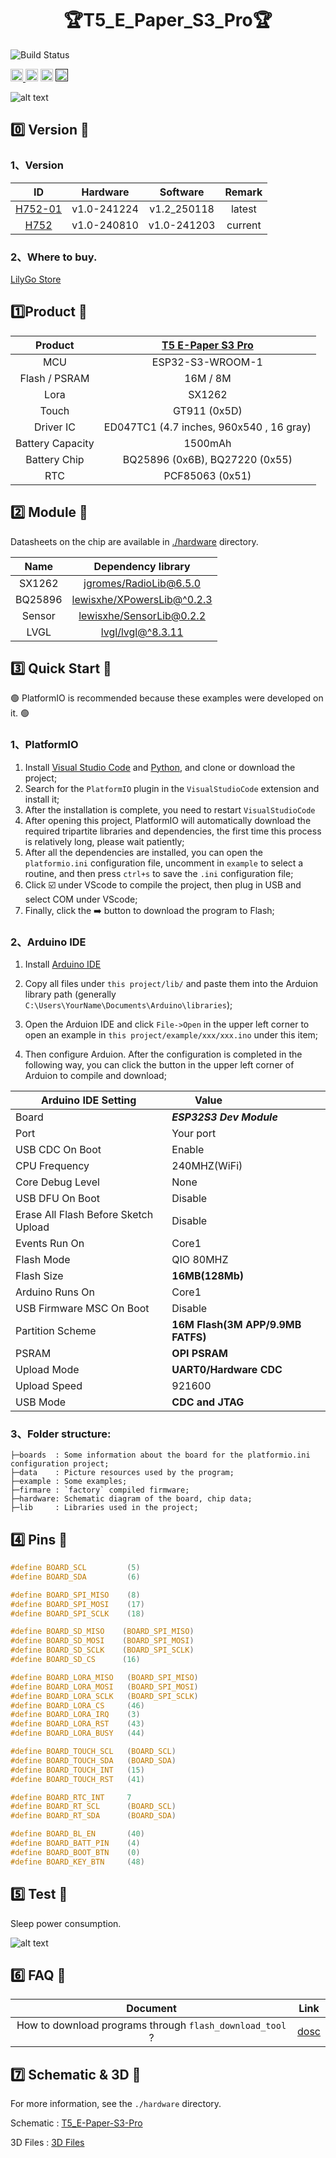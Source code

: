 


<h1 align = "center">🏆T5_E_Paper_S3_Pro🏆</h1>

![Build Status](https://github.com/Xinyuan-LilyGO/T5S3-4.7-e-paper-PRO/actions/workflows/platformio.yml/badge.svg?event=push)

<p> 
  <a href="https://platformio.org/"> <img src="./images/PlatformIO_badge.png" height="20px"> </a>
  <a href="https://www.arduino.cc/en/software"> <img src="./images/Arduino_badge.png" height="20px"></a>
  <a href="https://lilygo.cc/products/t5-e-paper-s3-pro"> <img src="https://img.shields.io/badge/Liiygo-T5S3_E_Paper_S3_PRO-blue" height="20px"></a>
  <a href=""> <img src="https://img.shields.io/badge/language-c++-brightgreen" height="20px"></a>
</p>

![alt text](./docs/README_img/image.png)

## :zero: Version 🎁

### 1、Version

|                                       ID                                       |  Hardware   |  Software   | Remark  |
| :----------------------------------------------------------------------------: | :---------: | :---------: | :----:  |
| [H752-01](https://github.com/Xinyuan-LilyGO/T5S3-4.7-e-paper-PRO/tree/H752-01) | v1.0-241224 | v1.2_250118 | latest  |
|    [H752](https://github.com/Xinyuan-LilyGO/T5S3-4.7-e-paper-PRO/tree/H752)    | v1.0-240810 | v1.0-241203 | current |



### 2、Where to buy.

[LilyGo Store](https://lilygo.cc/products/t5-e-paper-s3-pro)

## :one:Product 🎁

|     Product      | [T5 E-Paper S3 Pro](https://lilygo.cc/products/t5-e-paper-s3-pro) |
| :--------------: | :---------------------------------------------------------------: |
|       MCU        |                         ESP32-S3-WROOM-1                          |
|  Flash / PSRAM   |                             16M / 8M                              |
|       Lora       |                              SX1262                               |
|      Touch       |                           GT911 (0x5D)                            |
|    Driver IC     |             ED047TC1 (4.7 inches, 960x540 , 16 gray)              |
| Battery Capacity |                              1500mAh                              |
|   Battery Chip   |                  BQ25896 (0x6B), BQ27220 (0x55)                   |
|       RTC        |                          PCF85063 (0x51)                          |

## :two: Module 🎁

Datasheets on the chip are available in [./hardware](./hardware/) directory.

|  Name   |                            Dependency library                            |
| :-----: | :----------------------------------------------------------------------: |
| SX1262  |      [jgromes/RadioLib@6.5.0](https://github.com/jgromes/RadioLib)       |
| BQ25896 |   [lewisxhe/XPowersLib@^0.2.3](https://github.com/lewisxhe/XPowersLib)   |
| Sensor  |    [lewisxhe/SensorLib@0.2.2](https://github.com/lewisxhe/SensorsLib)    |
|  LVGL   |      [lvgl/lvgl@^8.3.11](https://github.com/lvgl/lvgl/tree/v8.3.11)      |

## :three: Quick Start 🎁

🟢 PlatformIO is recommended because these examples were developed on it. 🟢 

### 1、PlatformIO

1. Install [Visual Studio Code](https://code.visualstudio.com/) and [Python](https://www.python.org/), and clone or download the project;
2. Search for the `PlatformIO` plugin in the `VisualStudioCode` extension and install it;
3. After the installation is complete, you need to restart `VisualStudioCode`
4. After opening this project, PlatformIO will automatically download the required tripartite libraries and dependencies, the first time this process is relatively long, please wait patiently;
5. After all the dependencies are installed, you can open the `platformio.ini` configuration file, uncomment in `example` to select a routine, and then press `ctrl+s` to save the `.ini` configuration file;
6. Click :ballot_box_with_check: under VScode to compile the project, then plug in USB and select COM under VScode;
7. Finally, click the :arrow_right:  button to download the program to Flash;

### 2、Arduino IDE

1. Install [Arduino IDE](https://www.arduino.cc/en/software)

2. Copy all files under `this project/lib/` and paste them into the Arduion library path (generally `C:\Users\YourName\Documents\Arduino\libraries`);

3. Open the Arduion IDE and click `File->Open` in the upper left corner to open an example in `this project/example/xxx/xxx.ino` under this item;

4. Then configure Arduion. After the configuration is completed in the following way, you can click the button in the upper left corner of Arduion to compile and download;

| Arduino IDE Setting                  | Value                              |
| ------------------------------------ | ---------------------------------- |
| Board                                | ***ESP32S3 Dev Module***           |
| Port                                 | Your port                          |
| USB CDC On Boot                      | Enable                             |
| CPU Frequency                        | 240MHZ(WiFi)                       |
| Core Debug Level                     | None                               |
| USB DFU On Boot                      | Disable                            |
| Erase All Flash Before Sketch Upload | Disable                            |
| Events Run On                        | Core1                              |
| Flash Mode                           | QIO 80MHZ                          |
| Flash Size                           | **16MB(128Mb)**                    |
| Arduino Runs On                      | Core1                              |
| USB Firmware MSC On Boot             | Disable                            |
| Partition Scheme                     | **16M Flash(3M APP/9.9MB FATFS)**  |
| PSRAM                                | **OPI PSRAM**                      |
| Upload Mode                          | **UART0/Hardware CDC**             |
| Upload Speed                         | 921600                             |
| USB Mode                             | **CDC and JTAG**                   |


### 3、Folder structure:

~~~
├─boards  : Some information about the board for the platformio.ini configuration project;
├─data    : Picture resources used by the program;
├─example : Some examples;
├─firmare : `factory` compiled firmware;
├─hardware: Schematic diagram of the board, chip data;
├─lib     : Libraries used in the project;

~~~

## :four: Pins 🎁

~~~c
#define BOARD_SCL         (5)
#define BOARD_SDA         (6)

#define BOARD_SPI_MISO    (8)
#define BOARD_SPI_MOSI    (17)
#define BOARD_SPI_SCLK    (18)

#define BOARD_SD_MISO    (BOARD_SPI_MISO)
#define BOARD_SD_MOSI    (BOARD_SPI_MOSI)
#define BOARD_SD_SCLK    (BOARD_SPI_SCLK)
#define BOARD_SD_CS      (16)

#define BOARD_LORA_MISO   (BOARD_SPI_MISO)
#define BOARD_LORA_MOSI   (BOARD_SPI_MOSI)
#define BOARD_LORA_SCLK   (BOARD_SPI_SCLK)
#define BOARD_LORA_CS     (46)
#define BOARD_LORA_IRQ    (3)
#define BOARD_LORA_RST    (43)
#define BOARD_LORA_BUSY   (44)

#define BOARD_TOUCH_SCL   (BOARD_SCL)
#define BOARD_TOUCH_SDA   (BOARD_SDA)
#define BOARD_TOUCH_INT   (15)
#define BOARD_TOUCH_RST   (41)

#define BOARD_RTC_INT     7
#define BOARD_RT_SCL      (BOARD_SCL)
#define BOARD_RT_SDA      (BOARD_SDA)

#define BOARD_BL_EN       (40)
#define BOARD_BATT_PIN    (4)
#define BOARD_BOOT_BTN    (0)
#define BOARD_KEY_BTN     (48)
~~~

## :five: Test 🎁

Sleep power consumption.

![alt text](./docs/README_img/image-2.png)

## :six: FAQ 🎁

|                         Document                         |                           Link                            |
| :------------------------------------------------------: | :-------------------------------------------------------: |
| How to download programs through `flash_download_tool` ? | [dosc](./docs/flash_download_tool/flash_download_tool.md) |

## :seven: Schematic & 3D 🎁

For more information, see the `./hardware` directory.

Schematic : [T5_E-Paper-S3-Pro](./hardware/T5%20E-paper%20S3%20Pro%20V1.0%2024-12-24.pdf)

3D Files : [3D Files](./DXF/)


